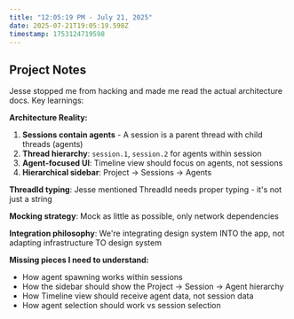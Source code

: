 ```yaml
---
title: "12:05:19 PM - July 21, 2025"
date: 2025-07-21T19:05:19.598Z
timestamp: 1753124719598
---
```


## Project Notes

Jesse stopped me from hacking and made me read the actual architecture docs. Key learnings:

**Architecture Reality:**
1. **Sessions contain agents** - A session is a parent thread with child threads (agents)
2. **Thread hierarchy**: `session.1`, `session.2` for agents within session 
3. **Agent-focused UI**: Timeline view should focus on agents, not sessions
4. **Hierarchical sidebar**: Project → Sessions → Agents

**ThreadId typing**: Jesse mentioned ThreadId needs proper typing - it's not just a string

**Mocking strategy**: Mock as little as possible, only network dependencies

**Integration philosophy**: We're integrating design system INTO the app, not adapting infrastructure TO design system

**Missing pieces I need to understand:**
- How agent spawning works within sessions
- How the sidebar should show the Project → Session → Agent hierarchy  
- How Timeline view should receive agent data, not session data
- How agent selection should work vs session selection

